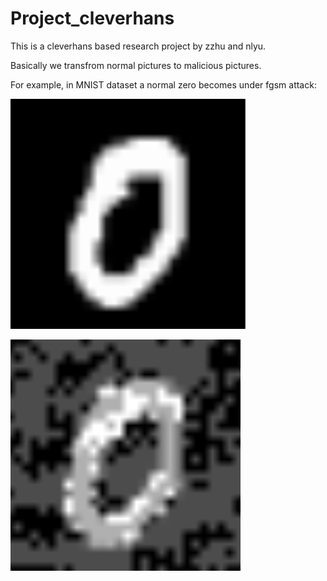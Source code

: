 # Project_cleverhans

This is a cleverhans based research project by zzhu and nlyu.

Basically we transfrom normal pictures to malicious pictures.

For example, in MNIST dataset a normal zero becomes under fgsm attack:

![alt text](https://github.com/nlyu/Project_cleverhans/blob/master/source/zero_good.png)

![alt text](https://github.com/nlyu/Project_cleverhans/blob/master/source/zero_bad.png)
